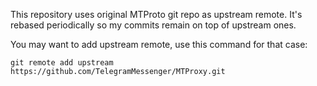 This repository uses original MTProto git repo as upstream remote. It's rebased periodically
so my commits remain on top of upstream ones.

You may want to add upstream remote, use this command for that case:

~~~~~
git remote add upstream https://github.com/TelegramMessenger/MTProxy.git 
~~~~~
